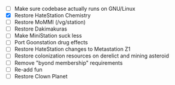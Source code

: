 * [ ] Make sure codebase actually runs on GNU/Linux
* [x] Restore HateStation Chemistry
* [ ] Restore MoMMI (/vg/station)
* [ ] Restore Dakimakuras
* [ ] Make MiniStation suck less
* [ ] Port Goonstation drug effects
* [ ] Restore HateStation changes to Metastation Z1
* [ ] Restore colonization resources on derelict and mining asteroid
* [ ] Remove "byond membership" requirements
* [ ] Re-add fun
* [ ] Restore Clown Planet
